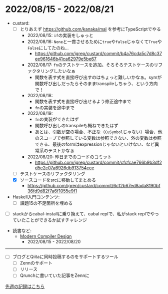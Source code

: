 # 2022/08/15 - 2022/08/21

- custard:
    - [ ] とりあえず <https://github.com/kanaka/mal> を参考にTypeScriptでやる
        - 2022/08/15: `if`の実装をしゅっと
        - 2022/08/16: `None`と一貫させるために`true`や`false`じゃなくて`True`や`False`にしてたのね...
            - <https://github.com/igrep/custard/commit/b4a76cda5c7d8c37ee961646b41ca62979e5be67>
        - 2022/08/17: `fn`のテストケースを追加。そろそろテストケースのリファクタリングしたいなぁ
            - 関数を表す式を直接呼び出すのはちょっと難しいかなぁ。symが関数呼び出しだったらそのままtranspileしちゃう、という方向で！
        - 2022/08/18:
            - 関数を表す式を直接呼び出せるよう修正途中まで
            - `fn`の実装を途中まで
        - 2022/08/19:
            - `fn`の実装ができたはず
            - 関数呼び出しのtranspileも概ねできたはず
            - あとは、引数が空の場合、不正な（`CuSymbol`じゃない）場合、他のスコープで参照している変数は参照できない、外の変数は参照できる、最後のformはexpressionじゃないといけない、など異常系のテストかなぁ
        - 2022/08/20: 昨日までのコードのコミット
            - <https://github.com/igrep/custard/commit/cfcfcae766b9b3df2d5e2c07a6926db913754cce>
    - [ ] テストケースのリファクタリング
    - [x] ソースコードをsrcに移動してまとめる
        - <https://github.com/igrep/custard/commit/6c12b67ed8ada8190bf36fd9d82f7a6f1055e9f1>
- Haskell入門コンテンツ:
    - [ ] 課題15の不足箇所を埋める
- [ ] stackからcabal-installに乗り換えて、cabal replで、私がstack replでやっていたことができるか試すチャレンジ
- 読書など:
    - [Modern Compiler Design](https://www.springer.com/jp/book/9781461446989)
        - 2022/08/15 - 2022/08/20

------

- [ ] ブログとQiitaに同時投稿するのをサポートするツール
    - [ ] Zennのサポート
    - [ ] リリース
    - [ ] Qrunchに書いていた記事をZennに

[先週の記録はこちら](https://github.com/igrep/daily-commits/blob/2d8f68fb511c36a76233943b6ee81f83db41683e/yesterday.md)
